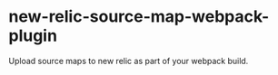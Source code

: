 # new-relic-source-map-webpack-plugin
Upload source maps to new relic as part of your webpack build.
